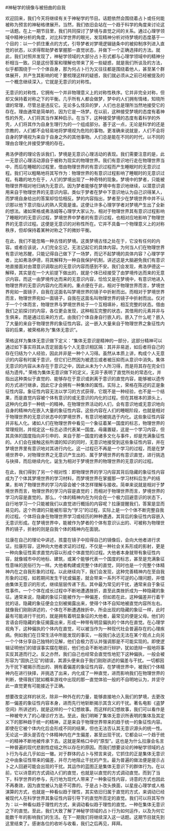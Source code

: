 #神秘学的镜像与被扭曲的自我

欢迎回来，我们今天将继续有关于神秘学的节目。话题依然会围绕着占卜或任何能被称为预言的神秘格律展开。当然，我们依旧会站在一个趋于科学的角度来讨论这一话题。在上一期节目里，我们共同探讨了梦境与直觉之间的关系。通过心理学领域中精神分析的角度，对比科学世界的眼光，发现精神分析对待梦境的态度基于一个目的：以一个抓住重点的方式，引导梦者对梦境逻辑链条中的被抑制序列进入直觉的状态，以求得帮助梦者掌握那一直觉状态，并做下一个正确选择的方法。就此，我们对照并发现了，神秘学领域的大部分占卜形式都与心理学领域中的精神分析相当一致。只是这份答案和理解也带来了另一些疑惑，就是我们所谈及的方法，似乎都围绕于一个个体自身，那为何占卜行为又往往都是围绕着他人，甚至某个群体展开，并产生其影响的呢？要梳理这样的疑惑，我们就必须从之前已经被提及的一个概念继续深入，它就是无意识的对称性。

无意识的对称性，它拥有一个并非物理意义上的对称性秩序。它并非完全对称，但却又保持着对称之下的平衡。几乎所有人都会做梦，梦中的人们拥有情绪，知晓所谓的常理，尽管总是违反它。无论多么怪异的梦，人们也总是理所当然地接受它的存在。理由通常是简单的，因为它是一场梦。在以前，这种接受梦境的态度有着神性的外壳，人们将其当作某种启示。在当下，这种接受梦境的态度有着科学的外壳，人们将其作为自身生理行为的一个组成部分。基于这一点，无论是科学的还是宗教的，人们都不会轻易地将梦境视为危险的事物。更准确来说就是，人们不会将自身的梦境视为来自于自身之外的其他事物。人们总是能在不同的时代，以不同的理由合理化并接受梦境的存在。

弗洛伊德的理论告诉我们，梦境是无意识心理活动的表现。我们需要注意的是，此一无意识心理活动源自于被称为现实的物理世界。我们有意识地行走在物理世界当中，而后在睡眠的过程里，借由物理世界的有意识过程而产生睡眠时的无意识过程。我们可以粗略地将其写作为：物理世界的有意识过程影响了睡眠时的无意识过程。有趣的地方在于，人们的梦境出现了一种奇特的现象。梦境中的梦者，只能被物理世界相对地归纳为无意识。因为梦者能够在梦境中有意识地继续，以潜意识调用来自于物理世界的无意识内容。类似于梦者在梦中下意识地认为自己识得某人，而梦境自身给出的答案却恰恰相反。梦的内容指出，梦者至少在梦境世界中并不认识那以他下意识指认的熟人究竟是谁。这便让许多心理学学者对梦境产生出了全新的想法。诸如荣格或弗洛姆等心理学大家认为，相对于物理世界其有意识过程影响了睡眠时的无意识过程，梦境世界中梦者的有意识过程，也相对应地影响了物理世界的无意识过程。这便是无意识的对称性所在。它并不具备一个物理意义上的对称秩序，但却保持着某种对称之下的微妙平衡。

在此，我们不能忽略一种古怪的梦境。这类梦境古怪之处在于，它没有任何的内容。或者应该说，人们完全忘记，无法记起它的具体内容。为何当人们在物理世界有意识地苏醒，只能记得自己做下了一场梦，而记不起梦境的具体内容？心理学学者，比如弗洛伊德，将其解释为一种自我保护机制，讲述这是大脑避免我们有意识地直接面对由潜意识调取出的无意识内容而感到不安。我们会发现，弗洛伊德这一解释，其实是在一个大前提下做出的，就是个体已经接受了由梦境传达而来的无意识内容。而这一由梦境传达而来的无意识内容，恰恰又是在梦境中，有意识地进入物理世界的无意识内容内化而来的。重点便在于此，相对于物理世界而言，梦境世界宛如一面镜子，自我在这面名叫梦境世界的镜子中折射而出。而相对于梦境世界而言，物理世界宛如一面镜子，自我在这面名叫物理世界的镜子中折射而出。仅对于一个个体而言，物理世界与梦境世界处于一个互相填补，相互完整的状态。借由我们之前探讨的内容，各位更会发现，这种相互完整的状态，其借用的元素并非与生俱来，而是通过后来的方式，由我们个体自身自行嵌入的。嵌入了什么呢？嵌入了大量的来自于物理世界的象征性内容。这一嵌入大量来自于物理世界之象征性内容的后果，被荣格称为“集体无意识”。

荣格这样为集体无意识做下定义：“集体无意识是精神的一部分，这部分精神可以通过如下事实将其从否定层面与个人无意识相区隔：其并非易逝，如后者将自己的存在归结为个人经验，因此并非是一种个人习得。虽然从本质上讲，构成个人无意识的内容有时属于意识，但它们已然因为被遗忘或者被压抑而从意识中消失。集体无意识的内容从未存在于意识之中，因此从未为个人所习得，而是将其存在完全归结为遗传。” 荣格为集体无意识做下的定义，无异于表明了直觉所处的常态化，并指出这种类似于直觉的、能够存在于意识或剥离于意识的直觉内容，能够被以遗传的方式进行继承，因此它才会拥有一种集体的属性。实际上，荣格在陈述的正是象征性内容。象征性内容无法以学习的方式获得，它既不是一种经验，也不是一个结果，而是直觉内容被个体有意识的或无意识的内化的过程。但在其根本的源头上，这种内化趋于一种统一的精神。在物理世界活动的人们，会有意识地或无意识地向自身的精神内在嵌入大量的象征性内容。这些内容在人们的睡眠阶段，也就是相对于物理世界的无意识状态中的梦境世界，有意识地被挑选于内化。这些象征性内容并非私人化。诸如人们在物理世界中看见一个象征着某一国度的标志，物理世界的常理规则，并规定这一标志必须代表某一国度。毋庸置疑，这是一个学习内容，但其具体的国度指向并引申的、来自于那一国度的诸多文化与事件，却是充满象征性的。人们会在接触这些所谓的知识的同时，无意识地接受到这些象征性内容，并在梦境世界里有意识地对其进行内化。这一过程已不再是一个学习的过程，而是在梦境世界中，对物理世界之无意识产生出的、属于梦境世界的有意识直觉，进行挑选与抉择，而后继续内化，诞生为相对于梦境世界的物理世界的无意识的过程。

在此，我们得到了另一个相对性：即物理世界的学习内容其背后隐藏的象征性内容成为了个体其梦境世界的学习材料，而梦境世界在掌握那一学习材料后生产的结果，影响了物理世界的学习内容会被个体怎样理解与接收。简单来说就是相对于梦境世界而言，物理世界的学习内容是直觉的；而相对于物理世界而言，梦境世界的学习内容是直觉的。那么，个体的精神内在为何会在一个极力回避意识的状态下，自行地学习一个只能被我们以直觉进行概括的内容呢？拉康提醒我们，答案是显而易见的。这个所谓的只能被形容为“学习”的过程，实际上是一个个体不断完整自我的过程。个体将自身在物理世界学习或经历的种种遭遇，其背后的象征性内容嵌入无意识形成。在梦境世界中，能被作为梦者的个体有意识认出的、可被称为物理世界的镜子，折射的则是自我个体的精神内在面貌。

拉康在自己的理论中讲述，孩童在镜子中拾得自己的镜像后，会向大他者进行求证。拉康形容，这种向大他者求证的过程，不仅是一种社会关系形成的影射，更是一种向象征性索求直觉内容以形成个体直觉的过程。大他者本身就带有象征性内容，就像城市中的地标、建筑，或某个能够代表一个国度的标志，甚至是充满象征性意味的民俗行为一样。大他者构建或完整个体的直觉，同时也是一个完整个体精神内在之自我形象的过程。以此继续向下，我们会发现，这种完善精神内在至自我形象的过程，如若期间发生干扰或偏差，就会带来一系列不可逆的心理问题，并借由集体无意识的形式，继续层层传递下去。其中最为常见的干扰，通常来自于象征性事件。一个个体在成长过程中不断地遭遇挫折，直至此类挫折成为一种隐藏的象征。通常来说，隐藏的象征只能被作为一种偏差，但如若在此，这种偏差并行着干扰的话，隐藏的象征便会立刻被揭露出来，使得个体不自知地被直觉内容所左右。就像我们刚刚讲述的，个体在不断遭遇挫折中，所会出现的隐藏的象征一样，此时最有可能进行干扰的，就是拥有着明显象征的大他者，最常见的便是父母。他们的言语会将隐藏的象征揭露出来，形成一种带有明显偏执的个体内在直觉。在心理学视角下，这种偏执的个体内在直觉，可以被当作为一种现代社会普遍存在的心理疾病。例如我们在日常生活中所能发现的事实，一般我们永远无法在某个观点上向另一个个体分享自己独特的见解，他们会极力否认并强调那是不可能实现的。即使逻辑证明他们的错误事实摆在眼前，他们也会不断地进行辩护，犹如诡辩一般地将事实反其道而行之。反之亦然，我们自己也经常会直觉性地犯下这种偏执，一般会被形容为“固执己见”的错误，其源头便来自于我们刚刚讲述的偏差与干扰。一切都因为干扰下被揭示而出的、拥有着偏差的象征性内容，在梦境世界中，被我们个体精神内在进行抉择，并挑选了出来，内化成了一种直觉，进而影响我们在物理世界的判断，使得我们犹如概率游戏中出现的那一直觉体验一般的不自明地认为，并坚守此一直觉更有可能接近于正确。

想要改变这样的状况，除非一种外在的力量，能够直接地介入我们的梦境，去更改那一偏差的象征性内容本身，进而先行地斩断揭示其含义的干扰。著名电影《盗梦空间》所讲述的，就是这样的一个幻想故事。而这样的幻想故事，我们可以看作是一种被夸大了的心理诊疗方法。至此，我们明晰了集体无意识所表明的集体及其定义下的那种趋于统一的精神，正是来自于物理世界带来的趋于统一的象征性内容。即使在它被个体内化后会形成不同的结果，但也无法否认其无意识源头的统一性。无论这一源头是否在个体精神内在产生偏差，甚至出现干扰，它都会以一个趋于统一的精神不断地被传承下去。这就是荣格口中的“原型”。这也是为什么拉康会名言一种普遍的现代悲剧性症结之所以存在的原因。而我们想要谈论的神秘学领域的占卜行为与此几乎如出一辙。对于群体的占卜与预言来说，它抓住的正是集体无意识之中由象征性带来的偏差，并尽力地阻止干扰的产生。最为普遍的做法便是提示占卜之人回避可能会出现的干扰。其运作的蓝图正是集体无意识下的群体行为。在以前，它以诗意的方式调动人们的直觉，也就是以直觉的方式调动直觉。而到了当下，科学世界的参与，先行地为现代人带来了一种象征性内容，诗意的方式也因此不再奏效，因为直觉被认为是不可靠的。于是占卜改头换面，以星座心理学或人格演算的方式，也就是一种看似趋于理性，其实依旧归属于直觉的方式，来调动已经被现代人在科学世界其象征性内容引导下的直觉所否定的直觉。我们可以将其写作为：以一种看似趋于理性的方式，来调动看似趋于理性的直觉。一种在集体无意识之下的直觉。至此，我们大致了解了神秘学领域的占卜行为如何运作，以及为何它能数千年的影响我们的生活。在下一期我们将继续深入这一话题。这期节目就先到这里结束了。感谢各位的收听与收看，我们之后再见，拜拜。